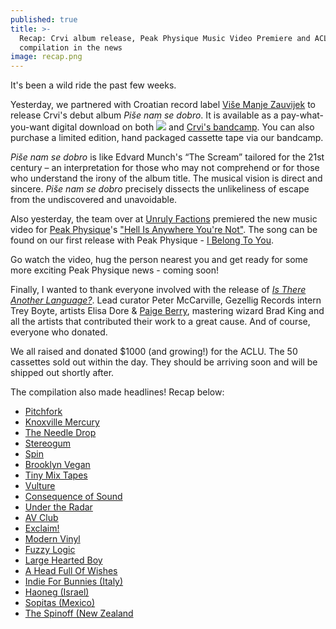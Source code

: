 ```yaml
---
published: true
title: >-
  Recap: Crvi album release, Peak Physique Music Video Premiere and ACLU
  compilation in the news
image: recap.png
---
```

It's been a wild ride the past few weeks.

Yesterday, we partnered with Croatian record label [Više Manje Zauvijek](https://visemanjezauvijek.com) to release Crvi's debut album _Piše nam se dobro_. It is available as a pay-what-you-want digital download on both ![]({{site.baseurl}}/https://gezelligrecords.bandcamp.com/album/pi-e-nam-se-dobro) and [Crvi's bandcamp](https://grupacrvi.bandcamp.com/). You can also purchase a limited edition, hand packaged cassette tape via our bandcamp. 

_Piše nam se dobro_ is like Edvard Munch's “The Scream” tailored for the 21st century – an interpretation for those who may not comprehend or for those who understand the irony of the album title. The musical vision is direct and sincere. _Piše nam se dobro_ precisely dissects the unlikeliness of escape from the undiscovered and unavoidable.

Also yesterday, the team over at [Unruly Factions](http://www.unrulyfactions.com) premiered the new music video for [Peak Physique](http://www.ilovepeakphysique.com/)'s ["Hell Is Anywhere You're Not"](http://www.unrulyfactions.com/hot-tracks/peak-physique-hell-is-anywhere-youre-not-video-premiere). The song can be found on our first release with Peak Physique - [I Belong To You](https://gezelligrecords.bandcamp.com/album/i-belong-to-you). 

Go watch the video, hug the person nearest you and get ready for some more exciting Peak Physique news - coming soon!

Finally, I wanted to thank everyone involved with the release of [_Is There Another Language?_](https://gezelligrecords.bandcamp.com/album/is-there-another-language). Lead curator Peter McCarville, Gezellig Records intern Trey Boyte, artists Elisa Dore & [Paige Berry](http://www.paigeberrydesign.com/), mastering wizard Brad King and all the artists that contributed their work to a great cause. And of course, everyone who donated.

We all raised and donated $1000 (and growing!) for the ACLU. The 50 cassettes sold out within the day. They should be arriving soon and will be shipped out shortly after. 

The compilation also made headlines! Recap below:

- [Pitchfork](http://pitchfork.com/news/71022-mount-eerie-pains-of-being-pure-at-heart-more-on-new-aclu-benefit-album/)
- [Knoxville Mercury](http://www.knoxmercury.com/2017/01/25/knoxville-based-gezellig-records-earns-international-attention-aclu-benefit-album/)
- [The Needle Drop](https://www.youtube.com/watch?v=NSYTd1OEacM)
- [Stereogum](http://www.stereogum.com/1920785/new-mount-eerie-song-appears-on-aclu-benefit-comp-is-there-another-language/music/)
- [Spin](http://www.spin.com/2017/01/mount-eerie-the-pains-of-being-pure-at-heart-surfer-blood-featured-on-new-protest-compilation/)
- [Brooklyn Vegan](http://www.brooklynvegan.com/mount-eerie-pains-of-being-pure-at-heart-dean-britta-more-on-aclu-benefit-comp/)
- [Tiny Mix Tapes](http://www.tinymixtapes.com/chocolate-grinder/listen-mount-eerie-crow)
- [Vulture](http://www.vulture.com/2017/01/all-the-songs-protesting-trumps-inauguration.html)
- [Consequence of Sound](http://consequenceofsound.net/2017/01/mount-eerie-the-pains-of-being-pure-at-heart-contribute-new-music-to-is-there-another-language-benefit-album/)
- [Under the Radar](http://www.undertheradarmag.com/news/aclu_benefit_comp_features_new_mount_eerie_and_the_pains_of_being_pure_at_h)
- [AV Club](http://www.avclub.com/article/you-can-support-worthy-causes-these-inauguration-d-248773)
- [Exclaim!](http://exclaim.ca/music/article/make_a_difference_10_of_the_best_anti-trump_protest_releases-to_benefit_the_aclu_planned_parenthood_and_350_org)
- [Modern Vinyl](http://modern-vinyl.com/2017/01/20/labels-band-rally-against-trump-with-new-music/)
- [Fuzzy Logic](http://www.logicfuzzy.com/2017/01/newsworthy-12217.html)
- [Large Hearted Boy](http://www.largeheartedboy.com/blog/archive/2017/01/shorties_an_int_101.html)
- [A Head Full Of Wishes](http://www.fullofwishes.co.uk/2017/01/30/dean-and-britta-track-on-aclu-benefit-album/)
- [Indie For Bunnies (Italy)](http://www.indieforbunnies.com/2017/01/20/un-inedito-di-mount-eerie-appare-in-una-nuova-compilation-benefica/)
- [Haoneg (Israel)](http://haoneg.com/oneg/18621)
- [Sopitas (Mexico)](http://www.sopitas.com/712924-the-pains-of-being-pure-at-heart-mas-alzan-la-voz-nueva-musica/)
- [The Spinoff (New Zealand](http://thespinoff.co.nz/music/27-01-2017/the-album-cycle-new-releases-reviewed-from-new-dawn-sleater-kinney-a-bunch-of-artists-against-trump/)